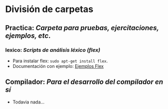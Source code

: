 # División de carpetas

## Practica: *Carpeta para pruebas, ejercitaciones, ejemplos, etc*.
### lexico: *Scripts de análisis léxico (flex)*
- Para instalar flex: `sudo apt-get install flex`.
- Documentación con ejemplo: [Ejemplos Flex](https://www.geeksforgeeks.org/flex-fast-lexical-analyzer-generator/)

## Compilador: *Para el desarrollo del compilador en sí*
- Todavia nada...

